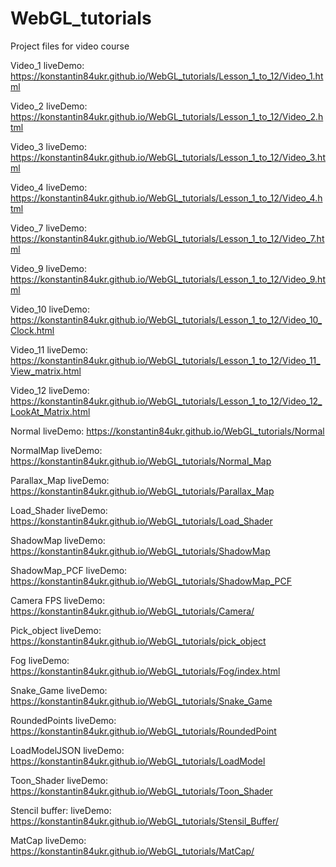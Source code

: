 # WebGL_tutorials
Project files for video course

Video_1
liveDemo:
https://konstantin84ukr.github.io/WebGL_tutorials/Lesson_1_to_12/Video_1.html

Video_2
liveDemo:
https://konstantin84ukr.github.io/WebGL_tutorials/Lesson_1_to_12/Video_2.html

Video_3
liveDemo:
https://konstantin84ukr.github.io/WebGL_tutorials/Lesson_1_to_12/Video_3.html

Video_4
liveDemo:
https://konstantin84ukr.github.io/WebGL_tutorials/Lesson_1_to_12/Video_4.html

Video_7
liveDemo:
https://konstantin84ukr.github.io/WebGL_tutorials/Lesson_1_to_12/Video_7.html

Video_9
liveDemo:
https://konstantin84ukr.github.io/WebGL_tutorials/Lesson_1_to_12/Video_9.html

Video_10
liveDemo:
https://konstantin84ukr.github.io/WebGL_tutorials/Lesson_1_to_12/Video_10_Clock.html

Video_11
liveDemo:
https://konstantin84ukr.github.io/WebGL_tutorials/Lesson_1_to_12/Video_11_View_matrix.html

Video_12
liveDemo:
https://konstantin84ukr.github.io/WebGL_tutorials/Lesson_1_to_12/Video_12_LookAt_Matrix.html

Normal
liveDemo:
https://konstantin84ukr.github.io/WebGL_tutorials/Normal

NormalMap
liveDemo:
https://konstantin84ukr.github.io/WebGL_tutorials/Normal_Map

Parallax_Map
liveDemo:
https://konstantin84ukr.github.io/WebGL_tutorials/Parallax_Map

Load_Shader
liveDemo:
https://konstantin84ukr.github.io/WebGL_tutorials/Load_Shader

ShadowMap
liveDemo:
https://konstantin84ukr.github.io/WebGL_tutorials/ShadowMap

ShadowMap_PCF
liveDemo:
https://konstantin84ukr.github.io/WebGL_tutorials/ShadowMap_PCF

Camera FPS
liveDemo: https://konstantin84ukr.github.io/WebGL_tutorials/Camera/

Pick_object
liveDemo:
https://konstantin84ukr.github.io/WebGL_tutorials/pick_object

Fog
liveDemo:
https://konstantin84ukr.github.io/WebGL_tutorials/Fog/index.html

Snake_Game
liveDemo:
https://konstantin84ukr.github.io/WebGL_tutorials/Snake_Game

RoundedPoints
liveDemo:
https://konstantin84ukr.github.io/WebGL_tutorials/RoundedPoint

LoadModelJSON
liveDemo:
https://konstantin84ukr.github.io/WebGL_tutorials/LoadModel

Toon_Shader
liveDemo:
https://konstantin84ukr.github.io/WebGL_tutorials/Toon_Shader

Stencil buffer:
liveDemo: https://konstantin84ukr.github.io/WebGL_tutorials/Stensil_Buffer/

MatCap
liveDemo:
https://konstantin84ukr.github.io/WebGL_tutorials/MatCap/




